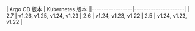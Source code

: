 <!-- TRANSLATED by md-translate -->
| Argo CD 版本 | Kubernetes 版本 ||-----------------|---------------------| | 2.7 | v1.26, v1.25, v1.24, v1.23 | 2.6 | v1.24, v1.23, v1.22 | 2.5 | v1.24, v1.23, v1.22 |